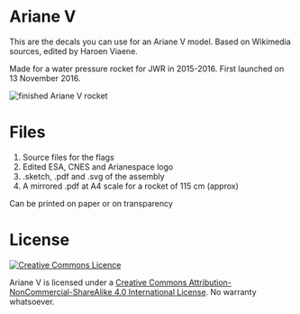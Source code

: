 # Ariane V

This are the decals you can use for an Ariane V model. Based on Wikimedia sources, edited by Haroen Viaene.

Made for a water pressure rocket for JWR in 2015-2016. First launched on 13 November 2016.

![finished Ariane V rocket]()

# Files

1. Source files for the flags
2. Edited ESA, CNES and Arianespace logo
3. .sketch, .pdf and .svg of the assembly
4. A mirrored .pdf at A4 scale for a rocket of 115 cm (approx)

Can be printed on paper or on transparency

# License

[![Creative Commons Licence](https://i.creativecommons.org/l/by-nc-sa/4.0/88x31.png)](http://creativecommons.org/licenses/by-nc-sa/4.0/)

Ariane V is licensed under a [Creative Commons Attribution-NonCommercial-ShareAlike 4.0 International License](http://creativecommons.org/licenses/by-nc-sa/4.0/). No warranty whatsoever.
